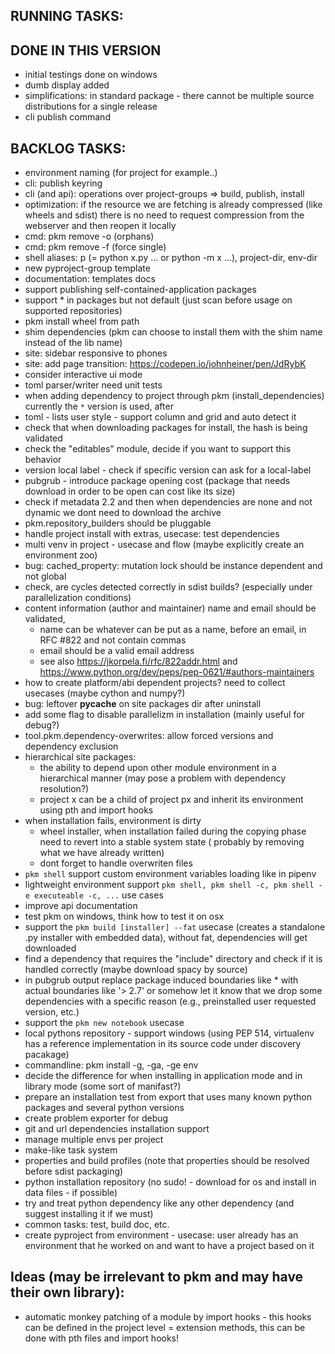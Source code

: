## RUNNING TASKS:

## DONE IN THIS VERSION
- initial testings done on windows 
- dumb display added 
- simplifications: in standard package - there cannot be multiple source distributions for a single release
- cli publish command

## BACKLOG TASKS:
- environment naming (for project for example..) 
- cli: publish keyring
- cli (and api): operations over project-groups => build, publish, install
- optimization: if the resource we are fetching is already compressed (like wheels and sdist) there is no need to request
  compression from the webserver and then reopen it locally
- cmd: pkm remove -o (orphans)
- cmd: pkm remove -f (force single)
- shell aliases: p (= python x.py ... or python -m x ...), project-dir, env-dir
- new pyproject-group template
- documentation: templates docs
- support publishing self-contained-application packages
- support * in packages but not default (just scan before usage on supported repositories)
- pkm install wheel from path
- shim dependencies (pkm can choose to install them with the shim name instead of the lib name)
- site: sidebar responsive to phones
- site: add page transition: https://codepen.io/johnheiner/pen/JdRybK
- consider interactive ui mode
- toml parser/writer need unit tests
- when adding dependency to project through pkm (install_dependencies) currently the `*` version is used, after
- toml - lists user style - support column and grid and auto detect it
- check that when downloading packages for install, the hash is being validated
- check the "editables" module, decide if you want to support this behavior
- version local label - check if specific version can ask for a local-label
- pubgrub - introduce package opening cost (package that needs download in order to be open can cost like its size)
- check if metadata 2.2 and then when dependencies are none and not dynamic we dont need to download the archive
- pkm.repository_builders should be pluggable
- handle project install with extras, usecase: test dependencies
- multi venv in project - usecase and flow (maybe explicitly create an environment zoo)
- bug: cached_property: mutation lock should be instance dependent and not global
- check, are cycles detected correctly in sdist builds? (especially under parallelization conditions)
- content information (author and maintainer) name and email should be validated,
    - name can be whatever can be put as a name, before an email, in RFC #822 and not contain commas
    - email should be a valid email address
    - see also https://jkorpela.fi/rfc/822addr.html and https://www.python.org/dev/peps/pep-0621/#authors-maintainers
- how to create platform/abi dependent projects? need to collect usecases (maybe cython and numpy?)
- bug: leftover __pycache__ on site packages dir after uninstall
- add some flag to disable parallelizm in installation (mainly useful for debug?)
- tool.pkm.dependency-overwrites: allow forced versions and dependency exclusion
- hierarchical site packages:
    - the ability to depend upon other module environment in a hierarchical manner (may pose a problem with dependency
      resolution?)
    - project x can be a child of project px and inherit its environment using pth and import hooks
- when installation fails, environment is dirty
    - wheel installer, when installation failed during the copying phase need to revert into a stable system state (
      probably by removing what we have already written)
    - dont forget to handle overwriten files
- `pkm shell` support custom environment variables loading like in pipenv
- lightweight environment support `pkm shell, pkm shell -c, pkm shell -e executeable -c, ...` use cases
- improve api documentation
- test pkm on windows, think how to test it on osx
- support the `pkm build [installer] --fat` usecase (creates a standalone .py installer with embedded data), without
  fat, dependencies will get downloaded
- find a dependency that requires the "include" directory and check if it is handled correctly (maybe download spacy by
  source)
- in pubgrub output replace package induced boundaries like * with actual boundaries like '> 2.7' or somehow let it know
  that we drop some dependencies with a specific reason (e.g., preinstalled user requested version, etc.)
- support the `pkm new notebook` usecase
- local pythons repository - support windows (using PEP 514, virtualenv has a reference implementation in its source
  code under discovery pacakage)
- commandline: pkm install -g, -ga, -ge env
- decide the difference for when installing in application mode and in library mode (some sort of manifast?)
- prepare an installation test from export that uses many known python packages and several python versions
- create problem exporter for debug
- git and url dependencies installation support
- manage multiple envs per project
- make-like task system
- properties and build profiles (note that properties should be resolved before sdist packaging)
- python installation repository (no sudo! - download for os and install in data files - if possible)
- try and treat python dependency like any other dependency (and suggest installing it if we must)
- common tasks: test, build doc, etc.
- create pyproject from environment - usecase: user already has an environment that he worked on and want to have a
  project based on it

## Ideas (may be irrelevant to pkm and may have their own library):

- automatic monkey patching of a module by import hooks - this hooks can be defined in the project level = extension
  methods, this can be done with pth files and import hooks!
